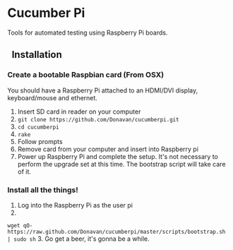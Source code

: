 Cucumber Pi
=========

Tools for automated testing using Raspberry Pi boards.

&nbsp;
Installation
-----------

### Create a bootable Raspbian card (From OSX)
You should have a Raspberry Pi attached to an HDMI/DVI display, keyboard/mouse and ethernet.

1. Insert SD card in reader on your computer
2. `git clone https://github.com/Donavan/cucumberpi.git`
3. `cd cucumberpi`
4. `rake`
5. Follow prompts
6. Remove card from your computer and insert into Raspberry pi
7. Power up Raspberry Pi and complete the setup.  It's not necessary to perform the upgrade set at this time.  The bootstrap script will take care of it.

### Install all the things!
1. Log into the Raspberry Pi as the user pi
2. 
`wget qO- https://raw.github.com/Donavan/cucumberpi/master/scripts/bootstrap.sh | sudo sh`
3. Go get a beer, it's gonna be a while.
